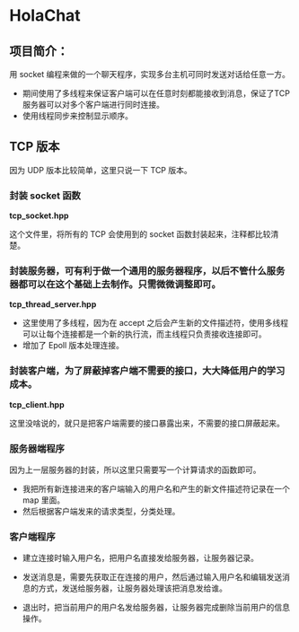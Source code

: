 # HolaChat

## 项目简介：

用 socket 编程来做的一个聊天程序，实现多台主机可同时发送对话给任意一方。

- 期间使用了多线程来保证客户端可以在任意时刻都能接收到消息，保证了TCP服务器可以对多个客户端进行同时连接。
- 使用线程同步来控制显示顺序。

## TCP 版本

因为 UDP 版本比较简单，这里只说一下 TCP 版本。

### 封装 socket 函数

**tcp_socket.hpp**

这个文件里，将所有的 TCP 会使用到的 socket 函数封装起来，注释都比较清楚。

### 封装服务器，可有利于做一个通用的服务器程序，以后不管什么服务器都可以在这个基础上去制作。只需微微调整即可。

**tcp_thread_server.hpp**

- 这里使用了多线程，因为在 accept 之后会产生新的文件描述符，使用多线程可以让每个连接都是一个新的执行流，而主线程只负责接收连接即可。
- 增加了 Epoll 版本处理连接。

### 封装客户端，为了屏蔽掉客户端不需要的接口，大大降低用户的学习成本。

**tcp_client.hpp**

这里没啥说的，就只是把客户端需要的接口暴露出来，不需要的接口屏蔽起来。

### 服务器端程序

因为上一层服务器的封装，所以这里只需要写一个计算请求的函数即可。

- 我把所有新连接进来的客户端输入的用户名和产生的新文件描述符记录在一个 map 里面。
- 然后根据客户端发来的请求类型，分类处理。

### 客户端程序

- 建立连接时输入用户名，把用户名直接发给服务器，让服务器记录。

- 发送消息是，需要先获取正在连接的用户，然后通过输入用户名和编辑发送消息的方式，发送给服务器，让服务器处理该把消息发给谁。

- 退出时，把当前用户的用户名发给服务器，让服务器完成删除当前用户的信息操作。